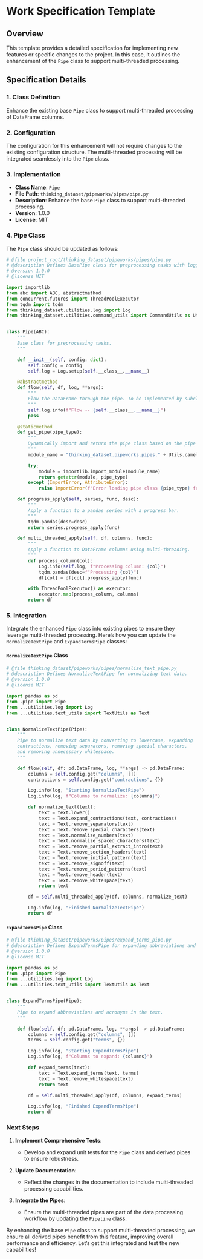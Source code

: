 # Work Specification Template

## Overview

This template provides a detailed specification for implementing new features or specific changes to the project. In this case, it outlines the enhancement of the `Pipe` class to support multi-threaded processing.

## Specification Details

### 1. Class Definition

Enhance the existing base `Pipe` class to support multi-threaded processing of DataFrame columns.

### 2. Configuration

The configuration for this enhancement will not require changes to the existing configuration structure. The multi-threaded processing will be integrated seamlessly into the `Pipe` class.

### 3. Implementation

- **Class Name**: `Pipe`
- **File Path**: `thinking_dataset/pipeworks/pipes/pipe.py`
- **Description**: Enhance the base `Pipe` class to support multi-threaded processing.
- **Version**: 1.0.0
- **License**: MIT

### 4. Pipe Class

The `Pipe` class should be updated as follows:

```python
# @file project_root/thinking_dataset/pipeworks/pipes/pipe.py
# @description Defines BasePipe class for preprocessing tasks with logging and multi-threading support.
# @version 1.0.0
# @license MIT

import importlib
from abc import ABC, abstractmethod
from concurrent.futures import ThreadPoolExecutor
from tqdm import tqdm
from thinking_dataset.utilities.log import Log
from thinking_dataset.utilities.command_utils import CommandUtils as Utils


class Pipe(ABC):
    """
    Base class for preprocessing tasks.
    """

    def __init__(self, config: dict):
        self.config = config
        self.log = Log.setup(self.__class__.__name__)

    @abstractmethod
    def flow(self, df, log, **args):
        """
        Flow the DataFrame through the pipe. To be implemented by subclasses.
        """
        self.log.info(f"Flow -- {self.__class__.__name__}")
        pass

    @staticmethod
    def get_pipe(pipe_type):
        """
        Dynamically import and return the pipe class based on the pipe type.
        """
        module_name = "thinking_dataset.pipeworks.pipes." + Utils.camel_to_snake(pipe_type)

        try:
            module = importlib.import_module(module_name)
            return getattr(module, pipe_type)
        except (ImportError, AttributeError):
            raise ImportError(f"Error loading pipe class {pipe_type} from module {module_name}")

    def progress_apply(self, series, func, desc):
        """
        Apply a function to a pandas series with a progress bar.
        """
        tqdm.pandas(desc=desc)
        return series.progress_apply(func)

    def multi_threaded_apply(self, df, columns, func):
        """
        Apply a function to DataFrame columns using multi-threading.
        """
        def process_column(col):
            Log.info(self.log, f"Processing column: {col}")
            tqdm.pandas(desc=f"Processing {col}")
            df[col] = df[col].progress_apply(func)

        with ThreadPoolExecutor() as executor:
            executor.map(process_column, columns)
        return df
```

### 5. Integration

Integrate the enhanced `Pipe` class into existing pipes to ensure they leverage multi-threaded processing. Here’s how you can update the `NormalizeTextPipe` and `ExpandTermsPipe` classes:

#### `NormalizeTextPipe` Class

```python
# @file thinking_dataset/pipeworks/pipes/normalize_text_pipe.py
# @description Defines NormalizeTextPipe for normalizing text data.
# @version 1.0.0
# @license MIT

import pandas as pd
from .pipe import Pipe
from ...utilities.log import Log
from ...utilities.text_utils import TextUtils as Text


class NormalizeTextPipe(Pipe):
    """
    Pipe to normalize text data by converting to lowercase, expanding
    contractions, removing separators, removing special characters,
    and removing unnecessary whitespace.
    """

    def flow(self, df: pd.DataFrame, log, **args) -> pd.DataFrame:
        columns = self.config.get("columns", [])
        contractions = self.config.get("contractions", {})

        Log.info(log, "Starting NormalizeTextPipe")
        Log.info(log, f"Columns to normalize: {columns}")

        def normalize_text(text):
            text = text.lower()
            text = Text.expand_contractions(text, contractions)
            text = Text.remove_separators(text)
            text = Text.remove_special_characters(text)
            text = Text.normalize_numbers(text)
            text = Text.normalize_spaced_characters(text)
            text = Text.remove_partial_extract_intro(text)
            text = Text.remove_section_headers(text)
            text = Text.remove_initial_pattern(text)
            text = Text.remove_signoff(text)
            text = Text.remove_period_patterns(text)
            text = Text.remove_header(text)
            text = Text.remove_whitespace(text)
            return text

        df = self.multi_threaded_apply(df, columns, normalize_text)

        Log.info(log, "Finished NormalizeTextPipe")
        return df
```

#### `ExpandTermsPipe` Class

```python
# @file thinking_dataset/pipeworks/pipes/expand_terms_pipe.py
# @description Defines ExpandTermsPipe for expanding abbreviations and acronyms.
# @version 1.0.0
# @license MIT

import pandas as pd
from .pipe import Pipe
from ...utilities.log import Log
from ...utilities.text_utils import TextUtils as Text


class ExpandTermsPipe(Pipe):
    """
    Pipe to expand abbreviations and acronyms in the text.
    """

    def flow(self, df: pd.DataFrame, log, **args) -> pd.DataFrame:
        columns = self.config.get("columns", [])
        terms = self.config.get("terms", {})

        Log.info(log, "Starting ExpandTermsPipe")
        Log.info(log, f"Columns to expand: {columns}")

        def expand_terms(text):
            text = Text.expand_terms(text, terms)
            text = Text.remove_whitespace(text)
            return text

        df = self.multi_threaded_apply(df, columns, expand_terms)

        Log.info(log, "Finished ExpandTermsPipe")
        return df
```

### Next Steps

1. **Implement Comprehensive Tests**:
   - Develop and expand unit tests for the `Pipe` class and derived pipes to ensure robustness.

2. **Update Documentation**:
   - Reflect the changes in the documentation to include multi-threaded processing capabilities.

3. **Integrate the Pipes**:
   - Ensure the multi-threaded pipes are part of the data processing workflow by updating the `Pipeline` class.

By enhancing the base `Pipe` class to support multi-threaded processing, we ensure all derived pipes benefit from this feature, improving overall performance and efficiency. Let’s get this integrated and test the new capabilities!
